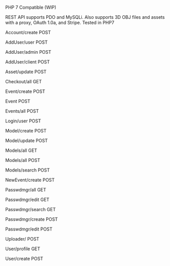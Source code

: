 
PHP 7 Compatible (WIP)

REST API supports PDO and MySQLi. Also supports 3D OBJ files and assets
with a proxy, OAuth 1.0a, and Stripe. Tested in PHP7

Account/create		POST

AddUser/user 		POST

AddUser/admin 		POST

AddUser/client 		POST 

Asset/update 		POST

Checkout/all 		GET

Event/create 		POST

Event				POST

Events/all			POST

Login/user 			POST

Model/create		POST

Model/update 		POST

Models/all 			GET

Models/all 			POST

Models/search		POST

NewEvent/create		POST

Passwdmgr/all		GET

Passwdmgr/edit		GET

Passwdmgr/search	GET

Passwdmgr/create	POST

Passwdmgr/edit		POST

Uploader/			POST

User/profile		GET

User/create			POST

